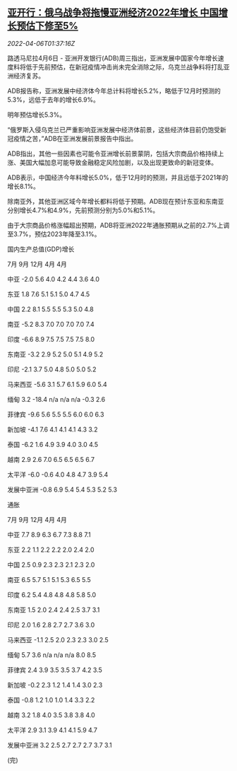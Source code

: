 <!--1649210462000-->
[亚开行：俄乌战争将拖慢亚洲经济2022年增长 中国增长预估下修至5%](https://cn.reuters.com/article/adb-asia-economy-forecast-0406-idCNKCS2LY049)
------

<div><i>2022-04-06T01:37:16Z</i></div><p>路透马尼拉4月6日 - 亚洲开发银行(ADB)周三指出，亚洲发展中国家今年增长速度料将低于先前预估，在新冠疫情冲击尚未完全消除之际，乌克兰战争料将打乱亚洲经济复苏。</p><p>ADB报告称，亚洲发展中经济体今年总计料将增长5.2%，略低于12月时预测的5.3%，远低于去年的增长6.9%。</p><p>明年预估增长5.3%。</p><p>“俄罗斯入侵乌克兰已严重影响亚洲发展中经济体前景，这些经济体目前仍饱受新冠疫情之苦，”ADB在亚洲发展前景报告中指出。</p><p>ADB指出，其他一些因素也可能令亚洲增长前景蒙阴，包括大宗商品价格持续上涨、美国大幅加息可能导致金融稳定风险加剧，以及出现更致命的新冠变体。</p><p>ADB表示，中国经济今年料增长5.0%，低于12月时的预测，并且远低于2021年的增长8.1%。</p><p>除南亚外，其他亚洲区域今年增长都料将低于预期。ADB现在预计东亚和东南亚分别增长4.7%和4.9%，先前预测分别为5.0%和5.1%。</p><p>由于大宗商品价格涨幅超出预期，ADB将亚洲2022年通胀预期从之前的2.7%上调至3.7%，预估2023年降至3.1%。</p><p>国内生产总值(GDP)增长</p><p>7月 9月 12月 4月 4月</p><p>中亚 -2.0 5.6 4.0 4.2 4.4 3.6 4.0</p><p>东亚 1.8 7.6 5.1 5.1 5.0 4.7 4.5</p><p>中国 2.2 8.1 5.5 5.5 5.3 5.0 4.8</p><p>南亚 -5.2 8.3 7.0 7.0 7.0 7.0 7.4</p><p>印度 -6.6 8.9 7.5 7.5 7.5 7.5 8.0</p><p>东南亚 -3.2 2.9 5.2 5.0 5.1 4.9 5.2</p><p>印尼 -2.1 3.7 5.0 4.8 5.0 5.0 5.2</p><p>马来西亚 -5.6 3.1 5.7 6.1 5.9 6.0 5.4</p><p>缅甸 3.2 -18.4 n/a n/a n/a -0.3 2.6</p><p>菲律宾 -9.6 5.6 5.5 5.5 6.0 6.0 6.3</p><p>新加坡 -4.1 7.6 4.1 4.1 4.1 4.3 3.2</p><p>泰国 -6.2 1.6 4.9 3.9 4.0 3.0 4.5</p><p>越南 2.9 2.6 7.0 6.5 6.5 6.5 6.7</p><p>太平洋 -6.0 -0.6 4.0 4.8 4.7 3.9 5.4</p><p>发展中亚洲 -0.8 6.9 5.4 5.4 5.3 5.2 5.3</p><p>通胀</p><p>7月 9月 12月 4月 4月</p><p>中亚 7.7 8.9 6.3 6.7 7.3 8.8 7.1</p><p>东亚 2.2 1.1 2.2 2.2 2.0 2.4 2.0</p><p>中国 2.5 0.9 2.3 2.3 2.1 2.3 2.0</p><p>南亚 6.5 5.7 5.1 5.1 5.3 6.5 5.5</p><p>印度 6.2 5.4 4.8 4.8 4.8 5.8 5.0</p><p>东南亚 1.5 2.0 2.4 2.4 2.5 3.7 3.1</p><p>印尼 2.0 1.6 2.8 2.7 2.7 3.6 3.0</p><p>马来西亚 -1.1 2.5 2.0 2.3 2.3 3.0 2.5</p><p>缅甸 5.7 3.6 n/a n/a n/a 8.0 8.5</p><p>菲律宾 2.4 3.9 3.5 3.5 3.7 4.2 3.5</p><p>新加坡 -0.2 2.3 1.2 1.4 1.4 3.0 2.3</p><p>泰国 -0.8 1.2 1.0 1.0 1.4 3.3 2.2</p><p>越南 3.2 1.8 4.0 3.5 3.8 3.8 4.0</p><p>太平洋 2.9 3.1 3.9 4.1 4.1 5.9 4.7</p><p>发展中亚洲 3.2 2.5 2.7 2.7 2.7 3.7 3.1</p><p>(完)</p>
